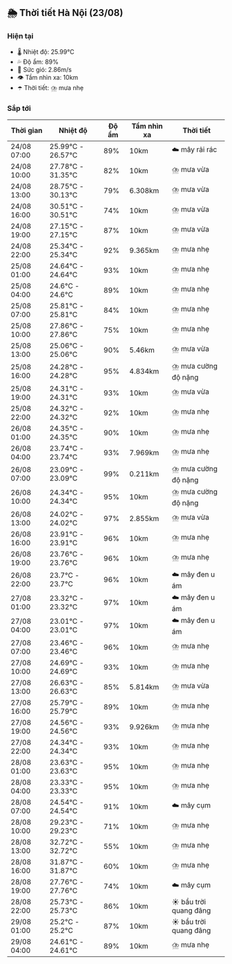 ## 🌦️ Thời tiết Hà Nội (23/08)

### Hiện tại

- 🌡️ Nhiệt độ: 25.99℃
- 💦 Độ ẩm: 89%
- 💨 Sức gió: 2.86m/s
- 👁️ Tầm nhìn xa: 10km
- ☂️ Thời tiết: ⛈️ mưa nhẹ

### Sắp tới

| Thời gian | Nhiệt độ | Độ ẩm | Tầm nhìn xa | Thời tiết |
| --- | --- | --- | --- | --- |
| 24/08 07:00 | 25.99℃ - 26.57℃ | 89% | 10km | ☁️ mây rải rác |
| 24/08 10:00 | 27.78℃ - 31.35℃ | 82% | 10km | ⛈️ mưa vừa |
| 24/08 13:00 | 28.75℃ - 30.13℃ | 79% | 6.308km | ⛈️ mưa vừa |
| 24/08 16:00 | 30.51℃ - 30.51℃ | 74% | 10km | ⛈️ mưa vừa |
| 24/08 19:00 | 27.15℃ - 27.15℃ | 87% | 10km | ⛈️ mưa vừa |
| 24/08 22:00 | 25.34℃ - 25.34℃ | 92% | 9.365km | ⛈️ mưa nhẹ |
| 25/08 01:00 | 24.64℃ - 24.64℃ | 93% | 10km | ⛈️ mưa nhẹ |
| 25/08 04:00 | 24.6℃ - 24.6℃ | 89% | 10km | ⛈️ mưa nhẹ |
| 25/08 07:00 | 25.81℃ - 25.81℃ | 84% | 10km | ⛈️ mưa nhẹ |
| 25/08 10:00 | 27.86℃ - 27.86℃ | 75% | 10km | ⛈️ mưa nhẹ |
| 25/08 13:00 | 25.06℃ - 25.06℃ | 90% | 5.46km | ⛈️ mưa vừa |
| 25/08 16:00 | 24.28℃ - 24.28℃ | 95% | 4.834km | ⛈️ mưa cường độ nặng |
| 25/08 19:00 | 24.31℃ - 24.31℃ | 93% | 10km | ⛈️ mưa vừa |
| 25/08 22:00 | 24.32℃ - 24.32℃ | 92% | 10km | ⛈️ mưa nhẹ |
| 26/08 01:00 | 24.35℃ - 24.35℃ | 90% | 10km | ⛈️ mưa nhẹ |
| 26/08 04:00 | 23.74℃ - 23.74℃ | 93% | 7.969km | ⛈️ mưa nhẹ |
| 26/08 07:00 | 23.09℃ - 23.09℃ | 99% | 0.211km | ⛈️ mưa cường độ nặng |
| 26/08 10:00 | 24.34℃ - 24.34℃ | 95% | 10km | ⛈️ mưa cường độ nặng |
| 26/08 13:00 | 24.02℃ - 24.02℃ | 97% | 2.855km | ⛈️ mưa vừa |
| 26/08 16:00 | 23.91℃ - 23.91℃ | 96% | 10km | ⛈️ mưa nhẹ |
| 26/08 19:00 | 23.76℃ - 23.76℃ | 96% | 10km | ⛈️ mưa nhẹ |
| 26/08 22:00 | 23.7℃ - 23.7℃ | 96% | 10km | ☁️ mây đen u ám |
| 27/08 01:00 | 23.32℃ - 23.32℃ | 97% | 10km | ☁️ mây đen u ám |
| 27/08 04:00 | 23.01℃ - 23.01℃ | 97% | 10km | ☁️ mây đen u ám |
| 27/08 07:00 | 23.46℃ - 23.46℃ | 96% | 10km | ⛈️ mưa nhẹ |
| 27/08 10:00 | 24.69℃ - 24.69℃ | 93% | 10km | ⛈️ mưa nhẹ |
| 27/08 13:00 | 26.63℃ - 26.63℃ | 85% | 5.814km | ⛈️ mưa vừa |
| 27/08 16:00 | 25.79℃ - 25.79℃ | 89% | 10km | ⛈️ mưa nhẹ |
| 27/08 19:00 | 24.56℃ - 24.56℃ | 93% | 9.926km | ⛈️ mưa nhẹ |
| 27/08 22:00 | 24.34℃ - 24.34℃ | 93% | 10km | ⛈️ mưa nhẹ |
| 28/08 01:00 | 23.63℃ - 23.63℃ | 95% | 10km | ⛈️ mưa nhẹ |
| 28/08 04:00 | 23.33℃ - 23.33℃ | 95% | 10km | ⛈️ mưa nhẹ |
| 28/08 07:00 | 24.54℃ - 24.54℃ | 91% | 10km | ☁️ mây cụm |
| 28/08 10:00 | 29.23℃ - 29.23℃ | 71% | 10km | ⛈️ mưa nhẹ |
| 28/08 13:00 | 32.72℃ - 32.72℃ | 55% | 10km | ⛈️ mưa nhẹ |
| 28/08 16:00 | 31.87℃ - 31.87℃ | 60% | 10km | ⛈️ mưa nhẹ |
| 28/08 19:00 | 27.76℃ - 27.76℃ | 74% | 10km | ☁️ mây cụm |
| 28/08 22:00 | 25.73℃ - 25.73℃ | 86% | 10km | ☀️ bầu trời quang đãng |
| 29/08 01:00 | 25.2℃ - 25.2℃ | 87% | 10km | ☀️ bầu trời quang đãng |
| 29/08 04:00 | 24.61℃ - 24.61℃ | 89% | 10km | ⛈️ mưa nhẹ |
